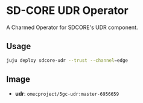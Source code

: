 # SD-CORE UDR Operator

A Charmed Operator for SDCORE's UDR component. 

## Usage

```bash
juju deploy sdcore-udr --trust --channel=edge
```

## Image

- **udr**: `omecproject/5gc-udr:master-6956659`
